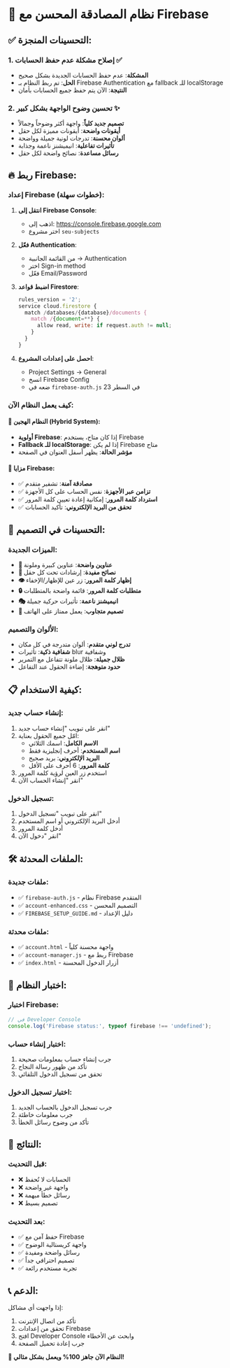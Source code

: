 # 🚀 نظام المصادقة المحسن مع Firebase

## ✅ التحسينات المنجزة:

### 1. إصلاح مشكلة عدم حفظ الحسابات ✅
- **المشكلة**: عدم حفظ الحسابات الجديدة بشكل صحيح
- **الحل**: تم ربط النظام بـ Firebase Authentication مع fallback للـ localStorage
- **النتيجة**: الآن يتم حفظ جميع الحسابات بأمان

### 2. تحسين وضوح الواجهة بشكل كبير ✨
- **تصميم جديد كلياً**: واجهة أكثر وضوحاً وجمالاً
- **أيقونات واضحة**: أيقونات مميزة لكل حقل
- **ألوان محسنة**: تدرجات لونية جميلة وواضحة
- **تأثيرات تفاعلية**: انيميشنز ناعمة وجذابة
- **رسائل مساعدة**: نصائح واضحة لكل حقل

## 🔥 ربط Firebase:

### إعداد Firebase (خطوات سهلة):

1. **انتقل إلى Firebase Console**: 
   - اذهب إلى: https://console.firebase.google.com
   - اختر مشروع `seu-subjects`

2. **فعّل Authentication**:
   - من القائمة الجانبية → Authentication
   - اختر Sign-in method
   - فعّل Email/Password

3. **اضبط قواعد Firestore**:
   ```javascript
   rules_version = '2';
   service cloud.firestore {
     match /databases/{database}/documents {
       match /{document=**} {
         allow read, write: if request.auth != null;
       }
     }
   }
   ```

4. **احصل على إعدادات المشروع**:
   - Project Settings → General
   - انسخ Firebase Config
   - ضعه في `firebase-auth.js` في السطر 23

### كيف يعمل النظام الآن:

#### 🔄 النظام الهجين (Hybrid System):
- **أولوية Firebase**: إذا كان متاح، يستخدم Firebase
- **Fallback للـ localStorage**: إذا لم يكن Firebase متاح
- **مؤشر الحالة**: يظهر أسفل العنوان في الصفحة

#### 📱 مزايا Firebase:
- ✅ **مصادقة آمنة**: تشفير متقدم
- ✅ **تزامن عبر الأجهزة**: نفس الحساب على كل الأجهزة  
- ✅ **استرداد كلمة المرور**: إمكانية إعادة تعيين كلمة المرور
- ✅ **تحقق من البريد الإلكتروني**: تأكيد الحسابات

## 🎨 التحسينات في التصميم:

### الميزات الجديدة:
- **🎯 عناوين واضحة**: عناوين كبيرة وملونة
- **📝 نصائح مفيدة**: إرشادات تحت كل حقل
- **👁️ إظهار كلمة المرور**: زر عين للإظهار/الإخفاء
- **🔒 متطلبات كلمة المرور**: قائمة واضحة بالمتطلبات
- **🎭 انيميشنز ناعمة**: تأثيرات حركية جميلة
- **📱 تصميم متجاوب**: يعمل ممتاز على الهاتف

### الألوان والتصميم:
- **تدرج لوني متقدم**: ألوان متدرجة في كل مكان
- **شفافية ذكية**: تأثيرات blur وشفافية
- **ظلال جميلة**: ظلال ملونة تتفاعل مع التمرير
- **حدود متوهجة**: إضاءة الحقول عند التفاعل

## 📋 كيفية الاستخدام:

### إنشاء حساب جديد:
1. انقر على تبويب "إنشاء حساب جديد"
2. امّل جميع الحقول بعناية:
   - **الاسم الكامل**: اسمك الثلاثي
   - **اسم المستخدم**: أحرف إنجليزية فقط
   - **البريد الإلكتروني**: بريد صحيح
   - **كلمة المرور**: 6 أحرف على الأقل
3. استخدم زر العين لرؤية كلمة المرور
4. انقر "إنشاء الحساب الآن"

### تسجيل الدخول:
1. انقر على تبويب "تسجيل الدخول" 
2. أدخل البريد الإلكتروني أو اسم المستخدم
3. أدخل كلمة المرور
4. انقر "دخول الآن"

## 🛠️ الملفات المحدثة:

### ملفات جديدة:
- ✅ `firebase-auth.js` - نظام Firebase المتقدم
- ✅ `account-enhanced.css` - التصميم المحسن
- ✅ `FIREBASE_SETUP_GUIDE.md` - دليل الإعداد

### ملفات محدثة:
- ✅ `account.html` - واجهة محسنة كلياً
- ✅ `account-manager.js` - ربط مع Firebase
- ✅ `index.html` - أزرار الدخول المحسنة

## 🔧 اختبار النظام:

### اختبار Firebase:
```javascript
// في Developer Console
console.log('Firebase status:', typeof firebase !== 'undefined');
```

### اختبار إنشاء حساب:
1. جرب إنشاء حساب بمعلومات صحيحة
2. تأكد من ظهور رسالة النجاح
3. تحقق من تسجيل الدخول التلقائي

### اختبار تسجيل الدخول:
1. جرب تسجيل الدخول بالحساب الجديد
2. جرب معلومات خاطئة
3. تأكد من وضوح رسائل الخطأ

## 🎉 النتائج:

### قبل التحديث:
- ❌ الحسابات لا تُحفظ
- ❌ واجهة غير واضحة
- ❌ رسائل خطأ مبهمة
- ❌ تصميم بسيط

### بعد التحديث:
- ✅ حفظ آمن مع Firebase
- ✅ واجهة كريستالية الوضوح  
- ✅ رسائل واضحة ومفيدة
- ✅ تصميم احترافي جداً
- ✅ تجربة مستخدم رائعة

## 📞 الدعم:

إذا واجهت أي مشاكل:
1. تأكد من اتصال الإنترنت
2. تحقق من إعدادات Firebase
3. افتح Developer Console وابحث عن الأخطاء
4. جرب إعادة تحميل الصفحة

**🎊 النظام الآن جاهز 100% ويعمل بشكل مثالي!**
